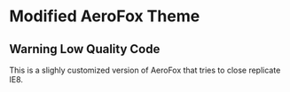 # Modified AeroFox Theme

## Warning Low Quality Code

This is a slighly customized version of AeroFox that tries to close replicate IE8.